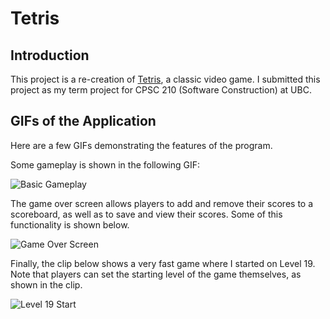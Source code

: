# Tetris

## Introduction

This project is a re-creation of [Tetris](https://en.wikipedia.org/wiki/Tetris), a classic video game. I submitted
this project as my term project for CPSC 210 (Software Construction) at UBC.

## GIFs of the Application

Here are a few GIFs demonstrating the features of the program.

Some gameplay is shown in the following GIF:

![Basic Gameplay](https://user-images.githubusercontent.com/25561432/90330121-3c9c8800-df5f-11ea-81ec-2e8de26c4d24.gif)

The game over screen allows players to add and remove their scores to a scoreboard, as well as to save and view their
scores. Some of this functionality is shown below.

![Game Over Screen](https://user-images.githubusercontent.com/25561432/90330114-3a3a2e00-df5f-11ea-832e-8e4759e13d5b.gif)

Finally, the clip below shows a very fast game where I started on Level 19. Note that players can set the starting
level of the game themselves, as shown in the clip.

![Level 19 Start](https://user-images.githubusercontent.com/25561432/90330127-3efee200-df5f-11ea-8774-57850187af71.gif)
